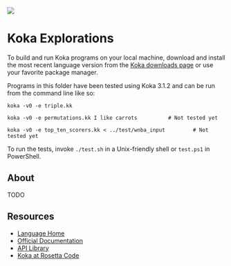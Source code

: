 <img src="https://raw.githubusercontent.com/rtoal/ple/master/docs/resources/koka-logo-64.png">

# Koka Explorations

To build and run Koka programs on your local machine, download and install the most recent language version from the [Koka downloads page](https://koka-lang.github.io/koka/doc/index.html#install) or use your favorite package manager.

Programs in this folder have been tested using Koka 3.1.2 and can be run from the command line like so:

```
koka -v0 -e triple.kk
```

```
koka -v0 -e permutations.kk I like carrots          # Not tested yet
```

```
koka -v0 -e top_ten_scorers.kk < ../test/wnba_input         # Not tested yet
```

To run the tests, invoke `./test.sh` in a Unix-friendly shell or `test.ps1` in PowerShell.

## About

TODO

## Resources

- [Language Home](https://koka-lang.github.io/koka/doc/index.html)
- [Official Documentation](https://koka-lang.github.io/koka/doc/book.html)
- [API Library](https://koka-lang.github.io/koka/doc/toc.html)
- [Koka at Rosetta Code](https://rosettacode.org/wiki/Category:Koka)
